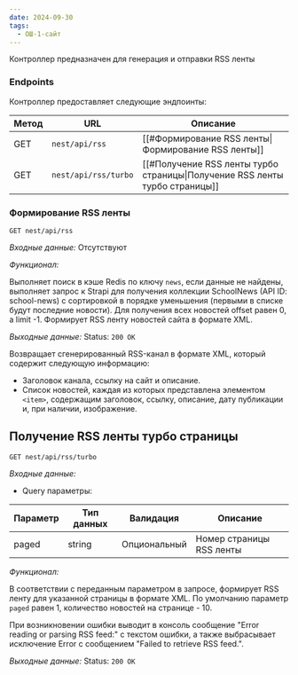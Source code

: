 ```yaml
---
date: 2024-09-30
tags:
  - ОШ-1-сайт
---
```

Контроллер предназначен для генерация и отправки RSS ленты

### Endpoints

Контроллер предоставляет следующие эндпоинты:

| Метод | URL                  | Описание                                                                    |
| ----- | -------------------- | --------------------------------------------------------------------------- |
| GET   | `nest/api/rss`       | [[#Формирование RSS ленты\|Формирование RSS ленты]]                         |
| GET   | `nest/api/rss/turbo` | [[#Получение RSS ленты турбо страницы\|Получение RSS ленты турбо страницы]] |

### Формирование RSS ленты

`GET nest/api/rss`

*Входные данные:* Отсутствуют

*Функционал:*

Выполняет поиск в кэше Redis по ключу `news`, если данные не найдены, выполняет запрос к Strapi для получения коллекции SchoolNews (API ID: school-news) с сортировкой в порядке уменьшения (первыми в списке будут последние новости). Для получения всех новостей offset  равен 0, а limit  -1. Формирует RSS ленту новостей сайта в формате XML.

*Выходные данные:* Status: `200 OK`

Возвращает сгенерированный RSS-канал в формате XML, который содержит следующую информацию:

- Заголовок канала, ссылку на сайт и описание.
- Список новостей, каждая из которых представлена элементом `<item>`, содержащим заголовок, ссылку, описание, дату публикации и, при наличии, изображение.

## Получение RSS ленты турбо страницы

`GET nest/api/rss/turbo`

*Входные данные:*

- Query параметры:

| Параметр | Тип данных | Валидация    | Описание                 |
| -------- | ---------- | ------------ | ------------------------ |
| paged    | string     | Опциональный | Номер страницы RSS ленты |

*Функционал:*

В соответствии с переданным параметром в запросе, формирует RSS ленту для указанной страницы в формате XML. По умолчанию параметр `paged` равен 1, количество новостей на странице - 10.

При возникновении ошибки выводит в консоль сообщение "Error reading or parsing RSS feed:" с текстом ошибки, а также выбрасывает исключение Error с сообщением "Failed to retrieve RSS feed.".

*Выходные данные:* Status: `200 OK`